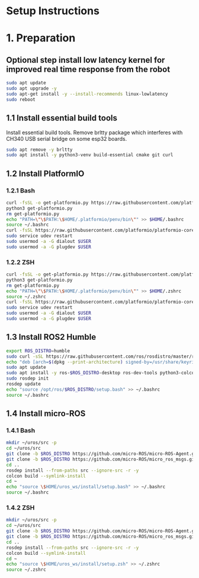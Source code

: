 # Setup Instructions

# 1. Preparation

## Optional step install low latency kernel for improved real time response from the robot

```sh
sudo apt update
sudo apt upgrade -y
sudo apt-get install -y --install-recommends linux-lowlatency
sudo reboot
```
  

## 1.1 Install essential build tools

Install essential build tools. Remove brltty package which interferes with CH340 USB serial bridge on some esp32 boards.

```sh
sudo apt remove -y brltty
sudo apt install -y python3-venv build-essential cmake git curl
```


## 1.2 Install PlatformIO

### 1.2.1 Bash

```sh
curl -fsSL -o get-platformio.py https://raw.githubusercontent.com/platformio/platformio-core-installer/master/get-platformio.py
python3 get-platformio.py
rm get-platformio.py
echo "PATH=\"\$PATH:\$HOME/.platformio/penv/bin\"" >> $HOME/.bashrc
source ~/.bashrc
curl -fsSL https://raw.githubusercontent.com/platformio/platformio-core/develop/platformio/assets/system/99-platformio-udev.rules | sudo tee /etc/udev/rules.d/99-platformio-udev.rules
sudo service udev restart
sudo usermod -a -G dialout $USER
sudo usermod -a -G plugdev $USER
```

### 1.2.2 ZSH

```sh
curl -fsSL -o get-platformio.py https://raw.githubusercontent.com/platformio/platformio-core-installer/master/get-platformio.py
python3 get-platformio.py
rm get-platformio.py
echo "PATH=\"\$PATH:\$HOME/.platformio/penv/bin\"" >> $HOME/.zshrc
source ~/.zshrc
curl -fsSL https://raw.githubusercontent.com/platformio/platformio-core/develop/platformio/assets/system/99-platformio-udev.rules | sudo tee /etc/udev/rules.d/99-platformio-udev.rules
sudo service udev restart
sudo usermod -a -G dialout $USER
sudo usermod -a -G plugdev $USER
```

## 1.3 Install ROS2 Humble


```sh
export ROS_DISTRO=humble
sudo curl -sSL https://raw.githubusercontent.com/ros/rosdistro/master/ros.key -o /usr/share/keyrings/ros-archive-keyring.gpg
echo "deb [arch=$(dpkg --print-architecture) signed-by=/usr/share/keyrings/ros-archive-keyring.gpg] http://packages.ros.org/ros2/ubuntu $(. /etc/os-release && echo $UBUNTU_CODENAME) main" | sudo tee /etc/apt/sources.list.d/ros2.list > /dev/null
sudo apt update
sudo apt install -y ros-$ROS_DISTRO-desktop ros-dev-tools python3-colcon-common-extensions python3-pip
sudo rosdep init
rosdep update
echo "source /opt/ros/$ROS_DISTRO/setup.bash" >> ~/.bashrc
source ~/.bashrc
```


## 1.4 Install micro-ROS

### 1.4.1 Bash

```sh
mkdir ~/uros/src -p
cd ~/uros/src
git clone -b $ROS_DISTRO https://github.com/micro-ROS/micro-ROS-Agent.git
git clone -b $ROS_DISTRO https://github.com/micro-ROS/micro_ros_msgs.git
cd ..
rosdep install --from-paths src --ignore-src -r -y
colcon build --symlink-install
cd ~
echo "source \$HOME/uros_ws/install/setup.bash" >> ~/.bashrc
source ~/.bashrc
```

### 1.4.2 ZSH

```sh
mkdir ~/uros/src -p
cd ~/uros/src
git clone -b $ROS_DISTRO https://github.com/micro-ROS/micro-ROS-Agent.git
git clone -b $ROS_DISTRO https://github.com/micro-ROS/micro_ros_msgs.git
cd ..
rosdep install --from-paths src --ignore-src -r -y
colcon build --symlink-install
cd ~
echo "source \$HOME/uros_ws/install/setup.zsh" >> ~/.zshrc
source ~/.zshrc
```
